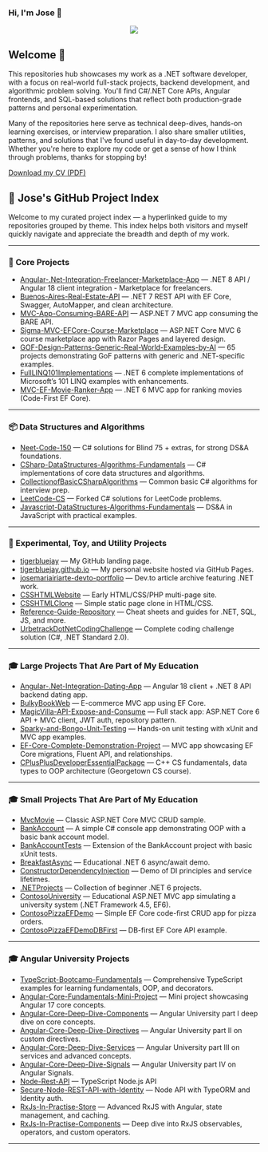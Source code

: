 ### Hi, I'm Jose 👋

<p align="center">
  <a href="https://skillicons.dev">
    <img src="https://skillicons.dev/icons?i=angular,aws,azure,bash,cs,css,devto,dotnet,git,html,mysql,sqlite,ts,visualstudio,vscode" />
  </a>
</p>

## Welcome 👋 

<p align="left">
This repositories hub showcases my work as a .NET software developer, with a focus on real-world full-stack projects, backend development, and algorithmic problem solving. You'll find C#/.NET Core APIs, Angular frontends, and SQL-based solutions that reflect both production-grade patterns and personal experimentation.
</p>

<p align="left">
Many of the repositories here serve as technical deep-dives, hands-on learning exercises, or interview preparation. I also share smaller utilities, patterns, and solutions that I've found useful in day-to-day development. Whether you're here to explore my code or get a sense of how I think through problems, thanks for stopping by!
</p>

[Download my CV (PDF)](https://tigerbluejay.github.io/cv/IRIARTE-CV-07-2025.pdf)

## 🚀 Jose's GitHub Project Index

Welcome to my curated project index — a hyperlinked guide to my repositories grouped by theme. This index helps both visitors and myself quickly navigate and appreciate the breadth and depth of my work.

---

### 🧠 Core Projects

- [Angular-.Net-Integration-Freelancer-Marketplace-App](https://github.com/tigerbluejay/Angular-.Net-Integration-Freelancer-Marketplace-App) — .NET 8 API / Angular 18 client integration - Marketplace for freelancers.
- [Buenos-Aires-Real-Estate-API](https://github.com/tigerbluejay/Buenos-Aires-Real-Estate-API) — .NET 7 REST API with EF Core, Swagger, AutoMapper, and clean architecture.
- [MVC-App-Consuming-BARE-API](https://github.com/tigerbluejay/MVC-App-Consuming-BARE-API) — ASP.NET 7 MVC app consuming the BARE API.
- [Sigma-MVC-EFCore-Course-Marketplace](https://github.com/tigerbluejay/Sigma-MVC-EFCore-Course-Marketplace) — ASP.NET Core MVC 6 course marketplace app with Razor Pages and layered design.
- [GOF-Design-Patterns-Generic-Real-World-Examples-by-AI](https://github.com/tigerbluejay/GOF-Design-Patterns-Generic-Real-World-Examples-by-AI) — 65 projects demonstrating GoF patterns with generic and .NET-specific examples.
- [FullLINQ101Implementations](https://github.com/tigerbluejay/FullLINQ101Implementations) — .NET 6 complete implementations of Microsoft’s 101 LINQ examples with enhancements.
- [MVC-EF-Movie-Ranker-App](http://github.com/tigerbluejay/MVC-EF-Movie-Ranker-App) — .NET 6 MVC app for ranking movies (Code-First EF Core).

---

### 📦 Data Structures and Algorithms

- [Neet-Code-150](https://github.com/tigerbluejay/Neet-Code-150) — C# solutions for Blind 75 + extras, for strong DS&A foundations.
- [CSharp-DataStructures-Algorithms-Fundamentals](https://github.com/tigerbluejay/CSharp-DataStructures-Algorithms-Fundamentals) — C# implementations of core data structures and algorithms.
- [CollectionofBasicCSharpAlgorithms](https://github.com/tigerbluejay/CollectionofBasicCSharpAlgorithms) — Common basic C# algorithms for interview prep.
- [LeetCode-CS](https://github.com/tigerbluejay/LeetCode-CS) — Forked C# solutions for LeetCode problems.
- [Javascript-DataStructures-Algorithms-Fundamentals](https://github.com/tigerbluejay/Javascript-DataStructures-Algorithms-Fundamentals) — DS&A in JavaScript with practical examples.

---

### 🧪 Experimental, Toy, and Utility Projects

- [tigerbluejay](https://github.com/tigerbluejay/tigerbluejay) — My GitHub landing page.
- [tigerbluejay.github.io](https://github.com/tigerbluejay/tigerbluejay.github.io) — My personal website hosted via GitHub Pages.
- [josemariairiarte-devto-portfolio](https://github.com/tigerbluejay/josemariairiarte-devto-portfolio) — Dev.to article archive featuring .NET work.
- [CSSHTMLWebsite](https://github.com/tigerbluejay/CSSHTMLWebsite) — Early HTML/CSS/PHP multi-page site.
- [CSSHTMLClone](https://github.com/tigerbluejay/CSSHTMLClone) — Simple static page clone in HTML/CSS.
- [Reference-Guide-Repository](https://github.com/tigerbluejay/Reference-Guide-Repository) — Cheat sheets and guides for .NET, SQL, JS, and more.
- [UrbetrackDotNetCodingChallenge](https://github.com/tigerbluejay/UrbetrackDotNetCodingChallenge) — Complete coding challenge solution (C#, .NET Standard 2.0).

---

### 🎓 Large Projects That Are Part of My Education

- [Angular-.Net-Integration-Dating-App](https://github.com/tigerbluejay/Angular-.Net-Integration-Dating-App) — Angular 18 client + .NET 8 API backend dating app.
- [BulkyBookWeb](https://github.com/tigerbluejay/BulkyBookWeb) — E-commerce MVC app using EF Core.
- [MagicVilla-API-Expose-and-Consume](https://github.com/tigerbluejay/MagicVilla-API-Expose-and-Consume) — Full stack app: ASP.NET Core 6 API + MVC client, JWT auth, repository pattern.
- [Sparky-and-Bongo-Unit-Testing](https://github.com/tigerbluejay/Sparky-and-Bongo-Unit-Testing) — Hands-on unit testing with xUnit and MVC app examples.
- [EF-Core-Complete-Demonstration-Project](https://github.com/tigerbluejay/EF-Core-Complete-Demonstration-Project) — MVC app showcasing EF Core migrations, Fluent API, and relationships.
- [CPlusPlusDeveloperEssentialPackage](https://github.com/tigerbluejay/CPlusPlusDeveloperEssentialPackage) — C++ CS fundamentals, data types to OOP architecture (Georgetown CS course).

---

### 🎓 Small Projects That Are Part of My Education

- [MvcMovie](https://github.com/tigerbluejay/MvcMovie) — Classic ASP.NET Core MVC CRUD sample.
- [BankAccount](https://github.com/tigerbluejay/BankAccount) — A simple C# console app demonstrating OOP with a basic bank account model.
- [BankAccountTests](https://github.com/tigerbluejay/BankAccountTests) —  Extension of the BankAccount project with basic xUnit tests.
- [BreakfastAsync](https://github.com/tigerbluejay/BreakfastAsync) — Educational .NET 6 async/await demo.
- [ConstructorDependencyInjection](https://github.com/tigerbluejay/ConstructorDependencyInjection) — Demo of DI principles and service lifetimes.
- [.NETProjects](https://github.com/tigerbluejay/.NETProjects) — Collection of beginner .NET 6 projects.
- [ContosoUniversity](https://github.com/tigerbluejay/ContosoUniversity) — Educational ASP.NET MVC app simulating a university system (.NET Framework 4.5, EF6).
- [ContosoPizzaEFDemo](https://github.com/tigerbluejay/ContosoPizzaEFDemo) — Simple EF Core code-first CRUD app for pizza orders.
- [ContosoPizzaEFDemoDBFirst](https://github.com/tigerbluejay/ContosoPizzaEFDemoDBFirst) — DB-first EF Core API example.

---


### 🎓 Angular University Projects

- [TypeScript-Bootcamp-Fundamentals](https://github.com/tigerbluejay/TypeScript-Bootcamp-Fundamentals) — Comprehensive TypeScript examples for learning fundamentals, OOP, and decorators.
- [Angular-Core-Fundamentals-Mini-Project](https://github.com/tigerbluejay/Angular-Core-Fundamentals-Mini-Project) — Mini project showcasing Angular 17 core concepts.
- [Angular-Core-Deep-Dive-Components](https://github.com/tigerbluejay/Angular-Core-Deep-Dive-Components) — Angular University part I deep dive on core concepts.
- [Angular-Core-Deep-Dive-Directives](https://github.com/tigerbluejay/Angular-Core-Deep-Dive-Directives) — Angular University part II on custom directives.
- [Angular-Core-Deep-Dive-Services](https://github.com/tigerbluejay/Angular-Core-Deep-Dive-Services) — Angular University part III on services and advanced concepts.
- [Angular-Core-Deep-Dive-Signals](https://github.com/tigerbluejay/Angular-Core-Deep-Dive-Signals) — Angular University part IV on Angular Signals.
- [Node-Rest-API](https://github.com/tigerbluejay/Node-Rest-API) — TypeScript Node.js API
- [Secure-Node-REST-API-with-Identity](https://github.com/tigerbluejay/Secure-Node-REST-API-with-Identity) — Node API with TypeORM and Identity auth.
- [RxJs-In-Practise-Store](https://github.com/tigerbluejay/RxJs-In-Practise-Store) — Advanced RxJS with Angular, state management, and caching.
- [RxJs-In-Practise-Components](https://github.com/tigerbluejay/RxJs-In-Practise-Components) — Deep dive into RxJS observables, operators, and custom operators.

---
